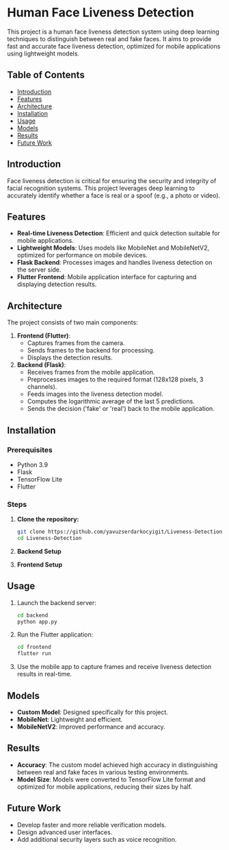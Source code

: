 # Human Face Liveness Detection

This project is a human face liveness detection system using deep learning techniques to distinguish between real and fake faces. It aims to provide fast and accurate face liveness detection, optimized for mobile applications using lightweight models.

## Table of Contents

- [Introduction](#introduction)
- [Features](#features)
- [Architecture](#architecture)
- [Installation](#installation)
- [Usage](#usage)
- [Models](#models)
- [Results](#results)
- [Future Work](#future-work)

## Introduction

Face liveness detection is critical for ensuring the security and integrity of facial recognition systems. This project leverages deep learning to accurately identify whether a face is real or a spoof (e.g., a photo or video).

## Features

- **Real-time Liveness Detection**: Efficient and quick detection suitable for mobile applications.
- **Lightweight Models**: Uses models like MobileNet and MobileNetV2, optimized for performance on mobile devices.
- **Flask Backend**: Processes images and handles liveness detection on the server side.
- **Flutter Frontend**: Mobile application interface for capturing and displaying detection results.

## Architecture

The project consists of two main components:
1. **Frontend (Flutter)**:
    - Captures frames from the camera.
    - Sends frames to the backend for processing.
    - Displays the detection results.
2. **Backend (Flask)**:
    - Receives frames from the mobile application.
    - Preprocesses images to the required format (128x128 pixels, 3 channels).
    - Feeds images into the liveness detection model.
    - Computes the logarithmic average of the last 5 predictions.
    - Sends the decision ('fake' or 'real') back to the mobile application.

## Installation

### Prerequisites

- Python 3.9
- Flask
- TensorFlow Lite
- Flutter

### Steps

1. **Clone the repository:**
    ```bash
    git clone https://github.com/yavuzserdarkocyigit/Liveness-Detection.git
    cd Liveness-Detection
    ```

2. **Backend Setup**

3. **Frontend Setup**

## Usage

1. Launch the backend server:
    ```bash
    cd backend
    python app.py
    ```

2. Run the Flutter application:
    ```bash
    cd frontend
    flutter run
    ```

3. Use the mobile app to capture frames and receive liveness detection results in real-time.

## Models

- **Custom Model**: Designed specifically for this project.
- **MobileNet**: Lightweight and efficient.
- **MobileNetV2**: Improved performance and accuracy.

## Results

- **Accuracy**: The custom model achieved high accuracy in distinguishing between real and fake faces in various testing environments.
- **Model Size**: Models were converted to TensorFlow Lite format and optimized for mobile applications, reducing their sizes by half.

## Future Work

- Develop faster and more reliable verification models.
- Design advanced user interfaces.
- Add additional security layers such as voice recognition.

